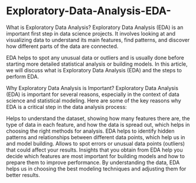 # Exploratory-Data-Analysis-EDA-
What is Exploratory Data Analysis?
Exploratory Data Analysis (EDA) is an important first step in data science projects. It involves looking at and visualizing data to understand its main features, find patterns, and discover how different parts of the data are connected.

EDA helps to spot any unusual data or outliers and is usually done before starting more detailed statistical analysis or building models. In this article, we will discuss what is Exploratory Data Analysis (EDA) and the steps to perform EDA.

Why Exploratory Data Analysis is Important?
Exploratory Data Analysis (EDA) is important for several reasons, especially in the context of data science and statistical modeling. Here are some of the key reasons why EDA is a critical step in the data analysis process:

Helps to understand the dataset, showing how many features there are, the type of data in each feature, and how the data is spread out, which helps in choosing the right methods for analysis.
EDA helps to identify hidden patterns and relationships between different data points, which help us in and model building.
Allows to spot errors or unusual data points (outliers) that could affect your results.
Insights that you obtain from EDA help you decide which features are most important for building models and how to prepare them to improve performance.
By understanding the data, EDA helps us in choosing the best modeling techniques and adjusting them for better results.

